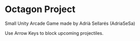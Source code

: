 # Octagon Project
 Small Unity Arcade Game made by Adrià Sellarés (AdriaSeSa)

Use Arrow Keys to block upcoming projectiles.
